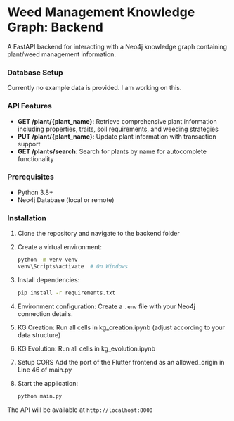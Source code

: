 # Weed Management Knowledge Graph: Backend

A FastAPI backend for interacting with a Neo4j knowledge graph containing plant/weed management information.

### Database Setup
Currently no example data is provided. I am working on this.

### API Features
- **GET /plant/{plant_name}**: Retrieve comprehensive plant information including properties, traits, soil requirements, and weeding strategies
- **PUT /plant/{plant_name}**: Update plant information with transaction support
- **GET /plants/search**: Search for plants by name for autocomplete functionality

### Prerequisites
- Python 3.8+
- Neo4j Database (local or remote)

### Installation
1. Clone the repository and navigate to the backend folder
   
2. Create a virtual environment:
   ```bash
   python -m venv venv
   venv\Scripts\activate  # On Windows
   ```

3. Install dependencies:
   ```bash
   pip install -r requirements.txt
   ```

4. Environment configuration:
   Create a `.env` file with your Neo4j connection details.

5. KG Creation:
   Run all cells in kg_creation.ipynb (adjust according to your data structure)

6. KG Evolution:
   Run all cells in kg_evolution.ipynb

7. Setup CORS
   Add the port of the Flutter frontend as an allowed_origin in Line 46 of main.py

8. Start the application:
   ```bash
   python main.py
   ```

The API will be available at `http://localhost:8000`